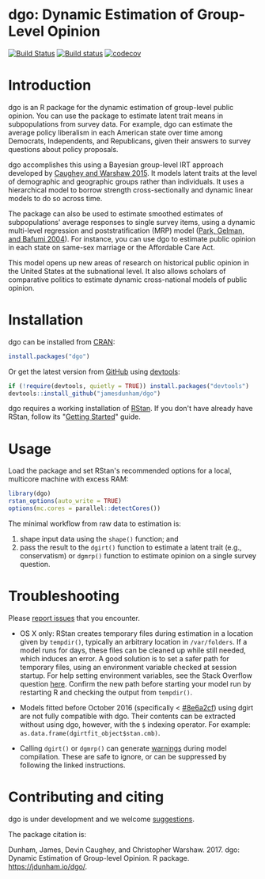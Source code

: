 dgo: Dynamic Estimation of Group-Level Opinion
================

[![Build Status](https://travis-ci.org/jamesdunham/dgo.svg?branch=master)](https://travis-ci.org/jamesdunham/dgo) [![Build status](https://ci.appveyor.com/api/projects/status/1ta36kmoqen98k87?svg=true)](https://ci.appveyor.com/project/jamesdunham/dgo) [![codecov](https://codecov.io/gh/jamesdunham/dgo/branch/master/graph/badge.svg)](https://codecov.io/gh/jamesdunham/dgo)

Introduction
============

dgo is an R package for the dynamic estimation of group-level public opinion. You can use the package to estimate latent trait means in subpopulations from survey data. For example, dgo can estimate the average policy liberalism in each American state over time among Democrats, Independents, and Republicans, given their answers to survey questions about policy proposals.

dgo accomplishes this using a Bayesian group-level IRT approach developed by [Caughey and Warshaw 2015](http://pan.oxfordjournals.org/content/early/2015/02/04/pan.mpu021.full.pdf+html). It models latent traits at the level of demographic and geographic groups rather than individuals. It uses a hierarchical model to borrow strength cross-sectionally and dynamic linear models to do so across time.

The package can also be used to estimate smoothed estimates of subpopulations' average responses to single survey items, using a dynamic multi-level regression and poststratification (MRP) model ([Park, Gelman, and Bafumi 2004](http://stat.columbia.edu/~gelman/research/published/StateOpinionsNationalPolls.050712.dkp.pdf)). For instance, you can use dgo to estimate public opinion in each state on same-sex marriage or the Affordable Care Act.

This model opens up new areas of research on historical public opinion in the United States at the subnational level. It also allows scholars of comparative politics to estimate dynamic cross-national models of public opinion.

Installation
============

dgo can be installed from [CRAN](https://CRAN.R-project.org/package=dgo):

``` r
install.packages("dgo")
```

Or get the latest version from [GitHub](https://github.com/jamesdunham/dgo) using [devtools](https://github.com/hadley/devtools/):

``` r
if (!require(devtools, quietly = TRUE)) install.packages("devtools")
devtools::install_github("jamesdunham/dgo")
```

dgo requires a working installation of [RStan](http://mc-stan.org/interfaces/rstan.html). If you don't have already have RStan, follow its "[Getting Started](https://github.com/stan-dev/rstan/wiki/RStan-Getting-Started)" guide.

Usage
=====

Load the package and set RStan's recommended options for a local, multicore machine with excess RAM:

``` r
library(dgo)
rstan_options(auto_write = TRUE)
options(mc.cores = parallel::detectCores())
```

The minimal workflow from raw data to estimation is:

1.  shape input data using the `shape()` function; and
2.  pass the result to the `dgirt()` function to estimate a latent trait (e.g., conservatism) or `dgmrp()` function to estimate opinion on a single survey question.

Troubleshooting
===============

Please [report issues](https://github.com/jamesdunham/dgo/issues) that you encounter.

-   OS X only: RStan creates temporary files during estimation in a location given by `tempdir()`, typically an arbitrary location in `/var/folders`. If a model runs for days, these files can be cleaned up while still needed, which induces an error. A good solution is to set a safer path for temporary files, using an environment variable checked at session startup. For help setting environment variables, see the Stack Overflow question [here](https://stackoverflow.com/questions/17107206/change-temporary-directory). Confirm the new path before starting your model run by restarting R and checking the output from `tempdir()`.

-   Models fitted before October 2016 (specifically &lt; [\#8e6a2cf](https://github.com/jamesdunham/dgo/commit/8e6a2cfbe00b2cd4a908b3067241e06124d143cd)) using dgirt are not fully compatible with dgo. Their contents can be extracted without using dgo, however, with the `$` indexing operator. For example: `as.data.frame(dgirtfit_object$stan.cmb)`.

-   Calling `dgirt()` or `dgmrp()` can generate [warnings](http://mc-stan.org/misc/warnings#compiler-warnings) during model compilation. These are safe to ignore, or can be suppressed by following the linked instructions.

Contributing and citing
=======================

dgo is under development and we welcome [suggestions](https://github.com/jamesdunham/dgo/issues).

The package citation is:

Dunham, James, Devin Caughey, and Christopher Warshaw. 2017. dgo: Dynamic Estimation of Group-level Opinion. R package. <https://jdunham.io/dgo/>.
